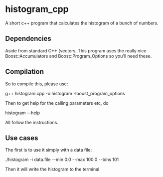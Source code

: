 # histogram_cpp

A short c++ program that calculates the histogram of a bunch of numbers. 

## Dependencies

Aside from standard C++ (vectors, This program uses the really nice Boost::Accumulators and Boost::Program_Options so you'll need these. 

## Compilation 

So to compile this, please use: 

g++ histogram.cpp -o histogram -lboost_program_options

Then to get help for the calling parameters etc, do 

histogram --help 

All follow the instructions. 

## Use cases

The first is to use it simply with a data file: 

./histogram -i data.file --min 0.0 --max 100.0 --bins 101 

Then it will write the histogram to the terminal. 


